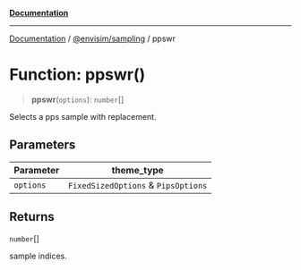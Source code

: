 [**Documentation**](../../../README.md)

---

[Documentation](../../../README.md) / [@envisim/sampling](../README.md) / ppswr

# Function: ppswr()

> **ppswr**(`options`): `number`[]

Selects a pps sample with replacement.

## Parameters

| Parameter | theme_type                          |
| --------- | ----------------------------------- |
| `options` | `FixedSizedOptions` & `PipsOptions` |

## Returns

`number`[]

sample indices.
